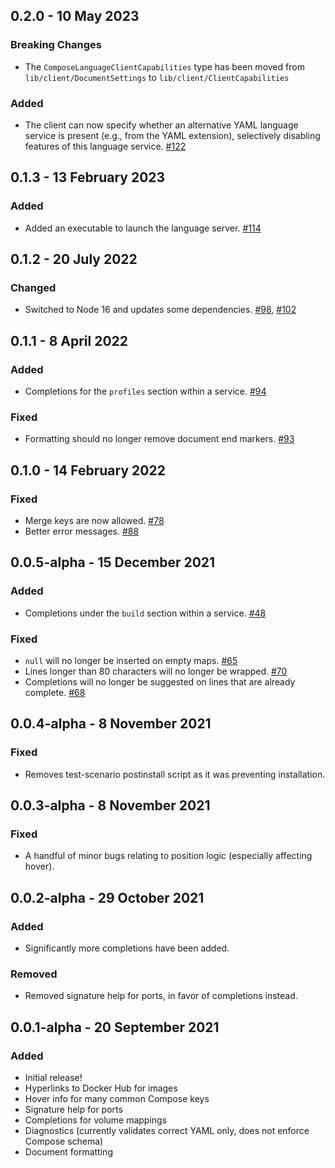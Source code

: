## 0.2.0 - 10 May 2023

### Breaking Changes

-   The `ComposeLanguageClientCapabilities` type has been moved from
    `lib/client/DocumentSettings` to `lib/client/ClientCapabilities`

### Added

-   The client can now specify whether an alternative YAML language service is
    present (e.g., from the YAML extension), selectively disabling features of
    this language service.
    [#122](https://github.com/microsoft/compose-language-service/issues/122)

## 0.1.3 - 13 February 2023

### Added

-   Added an executable to launch the language server.
    [#114](https://github.com/microsoft/compose-language-service/issues/114)

## 0.1.2 - 20 July 2022

### Changed

-   Switched to Node 16 and updates some dependencies.
    [#98](https://github.com/microsoft/compose-language-service/pull/98),
    [#102](https://github.com/microsoft/compose-language-service/pull/102)

## 0.1.1 - 8 April 2022

### Added

-   Completions for the `profiles` section within a service.
    [#94](https://github.com/microsoft/compose-language-service/pull/94)

### Fixed

-   Formatting should no longer remove document end markers.
    [#93](https://github.com/microsoft/compose-language-service/issues/93)

## 0.1.0 - 14 February 2022

### Fixed

-   Merge keys are now allowed.
    [#78](https://github.com/microsoft/compose-language-service/issues/78)
-   Better error messages.
    [#88](https://github.com/microsoft/compose-language-service/pull/88)

## 0.0.5-alpha - 15 December 2021

### Added

-   Completions under the `build` section within a service.
    [#48](https://github.com/microsoft/compose-language-service/issues/48)

### Fixed

-   `null` will no longer be inserted on empty maps.
    [#65](https://github.com/microsoft/compose-language-service/issues/65)
-   Lines longer than 80 characters will no longer be wrapped.
    [#70](https://github.com/microsoft/compose-language-service/issues/70)
-   Completions will no longer be suggested on lines that are already complete.
    [#68](https://github.com/microsoft/compose-language-service/issues/68)

## 0.0.4-alpha - 8 November 2021

### Fixed

-   Removes test-scenario postinstall script as it was preventing installation.

## 0.0.3-alpha - 8 November 2021

### Fixed

-   A handful of minor bugs relating to position logic (especially affecting
    hover).

## 0.0.2-alpha - 29 October 2021

### Added

-   Significantly more completions have been added.

### Removed

-   Removed signature help for ports, in favor of completions instead.

## 0.0.1-alpha - 20 September 2021

### Added

-   Initial release!
-   Hyperlinks to Docker Hub for images
-   Hover info for many common Compose keys
-   Signature help for ports
-   Completions for volume mappings
-   Diagnostics (currently validates correct YAML only, does not enforce Compose
    schema)
-   Document formatting
